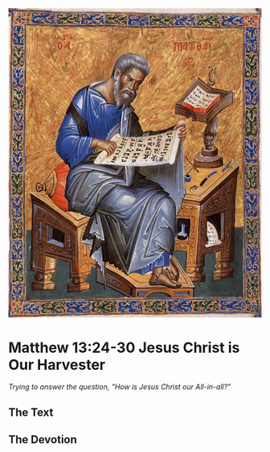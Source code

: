 <img class="intro-right" src="../images/art-matthew.jpg">

# Matthew 13:24-30 Jesus Christ is Our Harvester

*Trying to answer the question, "How is Jesus Christ our All-in-all?"*

## The Text

## The Devotion